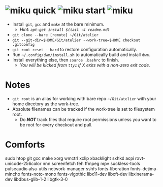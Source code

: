 [miku]: https://i.imgur.com/Nr7HV9a.png
# ![miku] quick ![miku] start ![miku]
* Install `git`, `gcc` and `make` at the bare minimum.
	* _Hint: `apt-get install $(tail -4 readme.md)`_
* `git clone --bare [remote] ~/Git/atelier`
* `git --git-dir=$HOME/Git/atelier --work-tree=$HOME checkout .gitconfig`
* `git root reset --hard` to restore configuration automatically.
* Run `~/.config/dwm/install.sh` to automatically build and install `dwm`.
* Install everything else, then `source .bashrc` to finish.
	* _You will be kicked from `tty1` if X exits with a non-zero exit code._

# Notes
* `git root` is an alias for working with bare repo `~/Git/atelier` with your home directory as the work-tree.
* Absolute filenames can be tracked if the work-tree is set to filesystem root.
	* Do _**NOT**_ track files that require root permissions unless you want to be root for every checkout and pull.

# Comforts
sudo htop git gcc make xorg wmctrl xclip xbacklight sxhkd acpi rxvt-unicode-256color nnn
screenfetch feh ffmpeg mpv suckless-tools pulseaudio alsa-utils network-manager sshfs
fonts-liberation fonts-dejima-mincho fonts-noto-mono fonts-vlgothic
libx11-dev libxft-dev libxinerama-dev libdbus-glib-1-2 libgtk-3-0
